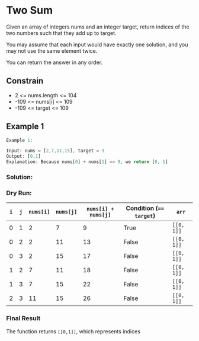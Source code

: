 
# Two Sum
Given an array of integers nums and an integer target, return indices of the two numbers such that they add up to target.

You may assume that each input would have exactly one solution, and you may not use the same element twice.

You can return the answer in any order.

## Constrain

- 2 <= nums.length <= 104
- -109 <= nums[i] <= 109
- -109 <= target <= 109


## Example 1

```javascript
Example 1:

Input: nums = [2,7,11,15], target = 9
Output: [0,1]
Explanation: Because nums[0] + nums[1] == 9, we return [0, 1]
```





### Solution: 

### Dry Run:
| **`i`** | **`j`** | **`nums[i]`** | **`nums[j]`** | **`nums[i] + nums[j]`** | **Condition (`== target`)** | **`arr`** |
|---------|----------|---------------|---------------|-------------------------|----------------------------|-----------|
| 0       | 1        | 2             | 7             | 9                       | True                       | `[[0, 1]]`|
| 0       | 2        | 2             | 11            | 13                      | False                      | `[[0, 1]]`|
| 0       | 3        | 2             | 15            | 17                      | False                      | `[[0, 1]]`|
| 1       | 2        | 7             | 11            | 18                      | False                      | `[[0, 1]]`|
| 1       | 3        | 7             | 15            | 22                      | False                      | `[[0, 1]]`|
| 2       | 3        | 11            | 15            | 26                      | False                      | `[[0, 1]]`|

### Final Result
The function returns `[[0,1]]`, which represents indices

